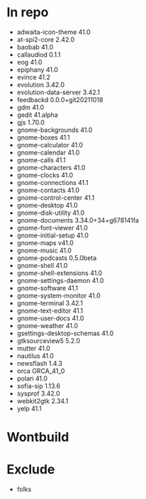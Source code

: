 # In repo
- adwaita-icon-theme 41.0
- at-spi2-core 2.42.0
- baobab 41.0
- callaudiod 0.1.1
- eog 41.0
- epiphany 41.0
- evince 41.2
- evolution 3.42.0
- evolution-data-server 3.42.1
- feedbackd 0.0.0+git20211018
- gdm 41.0
- gedit 41.alpha
- gjs 1.70.0
- gnome-backgrounds 41.0
- gnome-boxes 41.1
- gnome-calculator 41.0
- gnome-calendar 41.0
- gnome-calls 41.1
- gnome-characters 41.0
- gnome-clocks 41.0
- gnome-connections 41.1
- gnome-contacts 41.0
- gnome-control-center 41.1
- gnome-desktop 41.0
- gnome-disk-utility 41.0
- gnome-documents 3.34.0+34+g678141fa
- gnome-font-viewer 41.0
- gnome-initial-setup 41.0
- gnome-maps v41.0
- gnome-music 41.0
- gnome-podcasts 0.5.0beta
- gnome-shell 41.0
- gnome-shell-extensions 41.0
- gnome-settings-daemon 41.0
- gnome-software 41.1
- gnome-system-monitor 41.0
- gnome-terminal 3.42.1
- gnome-text-editor 41.1
- gnome-user-docs 41.0
- gnome-weather 41.0
- gsettings-desktop-schemas 41.0
- gtksourceview5 5.2.0
- mutter 41.0
- nautilus 41.0
- newsflash 1.4.3
- orca ORCA_41_0
- polari 41.0
- sofia-sip 1.13.6
- sysprof 3.42.0
- webkit2gtk 2.34.1
- yelp 41.1

# Wontbuild

# Exclude
- folks
